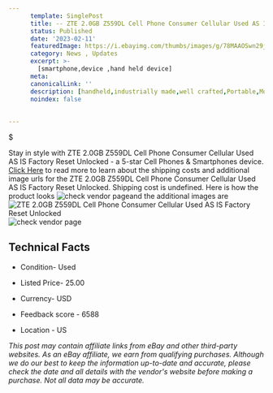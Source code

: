 ```yaml
---
      template: SinglePost
      title: -- ZTE 2.0GB Z559DL Cell Phone Consumer Cellular Used AS IS Factory Reset Unlocked
      status: Published
      date: '2023-02-11'
      featuredImage: https://i.ebayimg.com/thumbs/images/g/78MAAOSwn29j4aWO/s-l225.jpg
      category: News , Updates
      excerpt: >-
        [smartphone,device ,hand held device]
      meta:
      canonicalLink: ''
      description: [handheld,industrially made,well crafted,Portable,Mobile,Compact,Convenient,Lightweight,Maneuverable,Man-portable,Miniature,Carriable,Hand-held,Light,Holdable,Transportable,Mobile device,Pocket-sized,On-the-go,Wireless,Cordless,Compact size,Convenient size, smartphone,device ,hand held device]
      noindex: false
      
        
---
```

$

Stay in style with ZTE 2.0GB Z559DL Cell Phone Consumer Cellular Used AS IS Factory Reset Unlocked - a 5-star Cell Phones & Smartphones device. [Click Here](https://www.ebay.com/itm/125758525518?hash=item1d47cad04e%3Ag%3A78MAAOSwn29j4aWO&mkevt=1&mkcid=1&mkrid=711-53200-19255-0&campid=%253CePNCampaignId%253E&customid=%253CreferenceId%253E&toolid=10049) to read more to learn about the shipping costs and additional image urls for the ZTE 2.0GB Z559DL Cell Phone Consumer Cellular Used AS IS Factory Reset Unlocked. Shipping cost is undefined. Here is how the product looks ![check vendor page](https://i.ebayimg.com/thumbs/images/g/78MAAOSwn29j4aWO/s-l225.jpg)and the additional images are![ZTE 2.0GB Z559DL Cell Phone Consumer Cellular Used AS IS Factory Reset Unlocked](https://i.ebayimg.com/images/g/78MAAOSwn29j4aWO/s-l1600.jpg)![check vendor page](https://origin-galleryplus.ebayimg.com/ws/web/125758525518_2_0_1/225x225.jpg,https://origin-galleryplus.ebayimg.com/ws/web/125758525518_3_0_1/225x225.jpg,https://origin-galleryplus.ebayimg.com/ws/web/125758525518_4_0_1/225x225.jpg,https://origin-galleryplus.ebayimg.com/ws/web/125758525518_5_0_1/225x225.jpg,https://origin-galleryplus.ebayimg.com/ws/web/125758525518_6_0_1/225x225.jpg)



 ## Technical Facts 



     
      

 - Condition- Used 


      

 - Listed Price- 25.00 


      

 - Currency- USD 


      

 - Feedback score - 6588 


      

 - Location - US 


      
      

 *_This post may contain affiliate links from eBay and other third-party websites. As an eBay affiliate, we earn from qualifying purchases. Although we do our best to keep the information up-to-date and accurate, please check the date and all details with the vendor's website before making a purchase. Not all data may be accurate._*






